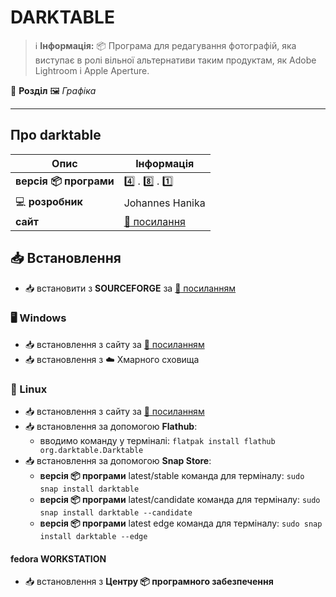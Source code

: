 # DARKTABLE


> :information_source: **Інформація:** :package: Програма для редагування фотографій, яка виступає в ролі вільної альтернативи таким продуктам, як Adobe Lightroom і Apple Aperture.

:open_file_folder: **Розділ** :framed_picture: *Графіка*

---

## Про darktable

| Опис | Інформація |
| ---- | ---------- |
| **версія :package: програми** | :four: . :eight: . :one: |
| :computer: **розробник** | Johannes Hanika |
| **сайт** | [:link: посилання](https://www.darktable.org/) |

## :inbox_tray: Встановлення

- :inbox_tray: встановити з **SOURCEFORGE** за [:link: посиланням](https://sourceforge.net/projects/darktable.mirror/files/)

### :desktop_computer: Windows

- :inbox_tray: встановлення з сайту за [:link: посиланням](https://www.darktable.org/install/)
- :inbox_tray: встановлення з :cloud: Хмарного сховища

### :penguin: Linux

- :inbox_tray: встановлення з сайту за [:link: посиланням](https://www.darktable.org/install/)
- :inbox_tray: встановлення за допомогою **Flathub**:
  - вводимо команду у терміналі: `flatpak install flathub org.darktable.Darktable`
- :inbox_tray: встановлення за допомогою **Snap Store**:
  - **версія :package: програми** latest/stable команда для терміналу: `sudo snap install darktable`
  - **версія :package: програми** latest/candidate команда для терміналу: `sudo snap install darktable --candidate`
  - **версія :package: програми** latest edge команда для терміналу: `sudo snap install darktable --edge`

#### fedora WORKSTATION

- :inbox_tray: встановлення з **Центру :package: програмного забезпечення**
